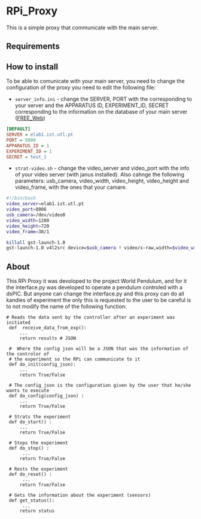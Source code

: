 # RPi_Proxy
This is a simple proxy that communicate with the main server. 

## Requirements

## How to install
To be able to comunicate with your main server, you need to change the configuration of the proxy you need to edit the following file:

* `server_info.ini` - change the SERVER, PORT with the corresponding to your server and the APPARATUS ID, EXPERIMENT_ID, SECRET corresponding to the information on the database of your main server ([FREE_Web](https://github.com/e-lab-FREE/FREE_Web))

```ini
[DEFAULT]
SERVER = elab1.ist.utl.pt
PORT = 5000
APPARATUS_ID = 1
EXPERIMENT_ID = 1
SECRET = test_1
```

*  `strat-video.sh` - change the video_server and video_port with the info of your video server (with janus installed). Also cahnge the following parameters: usb_camera, video_width, video_height, video_height and video_frame, with the ones that your camare.


```sh
#!/bin/bash
video_server=elab1.ist.utl.pt
video_port=8006
usb_camera=/dev/video0
video_width=1280
video_height=720
video_frame=30/1

killall gst-launch-1.0
gst-launch-1.0 v4l2src device=$usb_camera ! video/x-raw,width=$video_width,height=$video_height,framerate=$video_frame ! clockoverlay time-format="%x - %X" ! videoconvert ! omxh264enc ! h264parse ! rtph264pay config-interval=1 pt=96 ! udpsink host=$video_server port=$video_port async=false 
```
## About


This RPi Proxy it was devoloped to the project World Pendulum, and for it the interface.py was developed to operate a pendulum controled with a dsPIC. 
But anyone can change the interface.py and this proxy can do all kandies of experiment the only this is requested to the user to be careful is to not modify the name of the following function:  

```python3
# Reads the data sent by the controller after an experiment was initiated
 def  receive_data_from_exp():
     ...
     return results # JSON
     
 #  Where the config json will be a JSON that was the information of the controlor of 
 # the experiment so the RPi can communicate to it
 def do_init(config_json): 
     ...
     return True/False 
    
 # The config_json is the configuration given by the user that he/she wants to execute 
 def do_config(config_json) :
     ...
     return True/False
 
 # Strats the experiment 
 def do_start() :
     ...
     return True/False 

 # Stops the experiment
 def do_stop() :
      ...
     return True/False
     
 # Rests the experiment    
 def do_reset() :
      ...
     return True/False
 
 # Gets the information about the experiment (sensors)
 def get_status():
      ...
     return status
```
